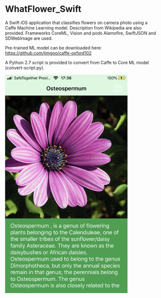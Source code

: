 # WhatFlower_Swift

A Swift iOS application that classifies flowers on camera photo using a Caffe Machine Learning model.  Description from Wikipedia are also provided.  Frameworks CoreML, Vision and pods Alamofire, SwiftJSON and SDWebImage are used.  

Pre-trained ML model can be downloaded here: https://github.com/jimgoo/caffe-oxford102 

A Python 2.7 script is provided to convert from Caffe to Core ML model (convert-script.py). 

<img src="IMG_62336144A70F-1.jpeg" alt="App_screenshot" style="float: left; margin-right: 10px;" width="400"/> 
